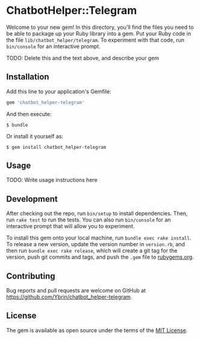 # ChatbotHelper::Telegram

Welcome to your new gem! In this directory, you'll find the files you need to be able to package up your Ruby library into a gem. Put your Ruby code in the file `lib/chatbot_helper/telegram`. To experiment with that code, run `bin/console` for an interactive prompt.

TODO: Delete this and the text above, and describe your gem

## Installation

Add this line to your application's Gemfile:

```ruby
gem 'chatbot_helper-telegram'
```

And then execute:

    $ bundle

Or install it yourself as:

    $ gem install chatbot_helper-telegram

## Usage

TODO: Write usage instructions here

## Development

After checking out the repo, run `bin/setup` to install dependencies. Then, run `rake test` to run the tests. You can also run `bin/console` for an interactive prompt that will allow you to experiment.

To install this gem onto your local machine, run `bundle exec rake install`. To release a new version, update the version number in `version.rb`, and then run `bundle exec rake release`, which will create a git tag for the version, push git commits and tags, and push the `.gem` file to [rubygems.org](https://rubygems.org).

## Contributing

Bug reports and pull requests are welcome on GitHub at https://github.com/Ybrin/chatbot_helper-telegram.


## License

The gem is available as open source under the terms of the [MIT License](http://opensource.org/licenses/MIT).

